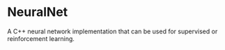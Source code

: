 NeuralNet
=========

A C++ neural network implementation that can be used for supervised or reinforcement learning.
